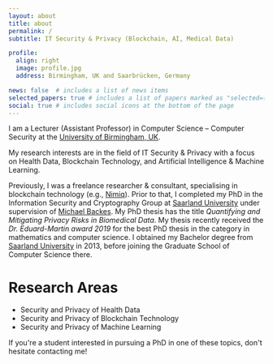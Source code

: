 ```yaml
---
layout: about
title: about
permalink: /
subtitle: IT Security & Privacy (Blockchain, AI, Medical Data)

profile:
  align: right
  image: profile.jpg
  address: Birmingham, UK and Saarbrücken, Germany

news: false  # includes a list of news items
selected_papers: true # includes a list of papers marked as "selected={true}"
social: true # includes social icons at the bottom of the page
---
```


I am a Lecturer (Assistant Professor) in Computer Science – Computer Security at the [University of Birmingham, UK](https://www.birmingham.ac.uk).

My research interests are in the field of IT Security & Privacy with a focus on Health Data, Blockchain Technology, and Artificial Intelligence & Machine Learning.

Previously, I was a freelance researcher & consultant, specialising in blockchain technology (e.g., [Nimiq](https://nimiq.com)).
Prior to that, I completed my PhD in the Information Security and Cryptography Group at [Saarland University](https://uni-saarland.de) under supervision of [Michael Backes](https://cispa.saarland/director/). My PhD thesis has the title *Quantifying and Mitigating Privacy Risks in Biomedical Data*. My thesis recently received the *Dr. Eduard-Martin award 2019* for the best PhD thesis in the category in mathematics and computer science.
I obtained my Bachelor degree from [Saarland University](https://uni-saarland.de) in 2013, before joining the Graduate School of Computer Science there.

Research Areas
======
- Security and Privacy of Health Data
- Security and Privacy of Blockchain Technology
- Security and Privacy of Machine Learning

If you're a student interested in pursuing a PhD in one of these topics, don't hesitate contacting me!
